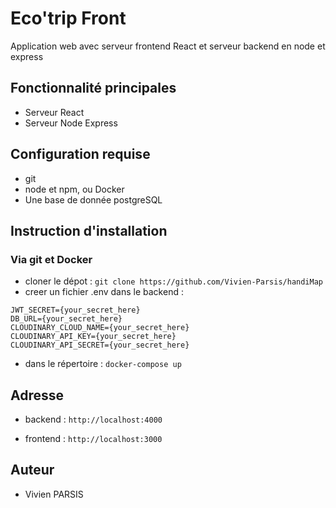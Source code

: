 # Eco'trip Front

Application web avec serveur frontend React et serveur backend en node et express

## Fonctionnalité principales

- Serveur React
- Serveur Node Express

## Configuration requise

- git
- node et npm, ou Docker
- Une base de donnée postgreSQL

## Instruction d'installation

### Via git et Docker

- cloner le dépot : `git clone https://github.com/Vivien-Parsis/handiMap`
- creer un fichier .env dans le backend :
  
```none
JWT_SECRET={your_secret_here}
DB_URL={your_secret_here}
CLOUDINARY_CLOUD_NAME={your_secret_here}
CLOUDINARY_API_KEY={your_secret_here}
CLOUDINARY_API_SECRET={your_secret_here}
```

- dans le répertoire : `docker-compose up`

## Adresse

- backend : `http://localhost:4000`

- frontend : `http://localhost:3000`

## Auteur

- Vivien PARSIS
